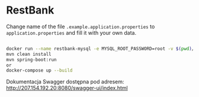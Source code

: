 # RestBank

Change name of the file `.example.application.properties` to `application.properties` and fill it with your own data.

```bash

docker run --name restbank-mysql -e MYSQL_ROOT_PASSWORD=root -v $(pwd)/docker-entrypoint-initdb.d:/docker-entrypoint-initdb.d -d -p 3306:3306 mysql
mvn clean install
mvn spring-boot:run
or
docker-compose up --build
```
Dokumentacja Swagger dostępna pod adresem:
http://207.154.192.20:8080/swagger-ui/index.html


